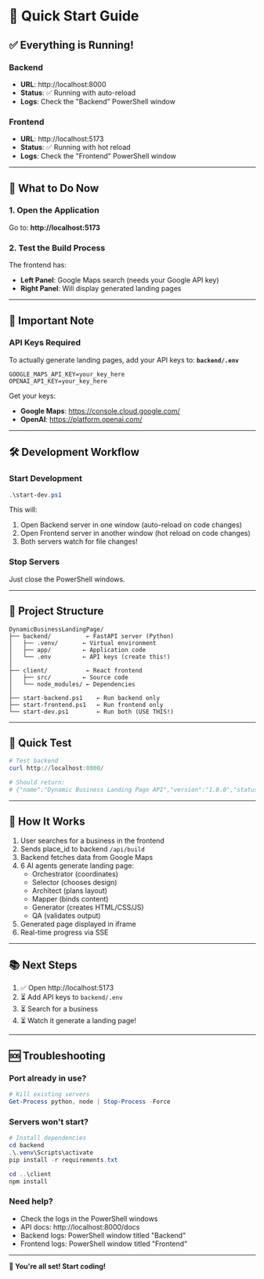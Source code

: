 # 🚀 Quick Start Guide

## ✅ Everything is Running!

### **Backend**

- **URL**: http://localhost:8000
- **Status**: ✅ Running with auto-reload
- **Logs**: Check the "Backend" PowerShell window

### **Frontend**

- **URL**: http://localhost:5173
- **Status**: ✅ Running with hot reload
- **Logs**: Check the "Frontend" PowerShell window

---

## 🎯 What to Do Now

### **1. Open the Application**

Go to: **http://localhost:5173**

### **2. Test the Build Process**

The frontend has:

- **Left Panel**: Google Maps search (needs your Google API key)
- **Right Panel**: Will display generated landing pages

---

## 📝 Important Note

### **API Keys Required**

To actually generate landing pages, add your API keys to:
**`backend/.env`**

```env
GOOGLE_MAPS_API_KEY=your_key_here
OPENAI_API_KEY=your_key_here
```

Get your keys:

- **Google Maps**: https://console.cloud.google.com/
- **OpenAI**: https://platform.openai.com/

---

## 🛠️ Development Workflow

### **Start Development**

```powershell
.\start-dev.ps1
```

This will:

1. Open Backend server in one window (auto-reload on code changes)
2. Open Frontend server in another window (hot reload on code changes)
3. Both servers watch for file changes!

### **Stop Servers**

Just close the PowerShell windows.

---

## 📂 Project Structure

```
DynamicBusinessLandingPage/
├── backend/          ← FastAPI server (Python)
│   ├── .venv/       ← Virtual environment
│   ├── app/         ← Application code
│   └── .env         ← API keys (create this!)
│
├── client/           ← React frontend
│   ├── src/         ← Source code
│   └── node_modules/ ← Dependencies
│
├── start-backend.ps1    ← Run backend only
├── start-frontend.ps1   ← Run frontend only
└── start-dev.ps1        ← Run both (USE THIS!)
```

---

## 🧪 Quick Test

```powershell
# Test backend
curl http://localhost:8000/

# Should return:
# {"name":"Dynamic Business Landing Page API","version":"1.0.0","status":"online"}
```

---

## 🎨 How It Works

1. User searches for a business in the frontend
2. Sends place_id to backend `/api/build`
3. Backend fetches data from Google Maps
4. 6 AI agents generate landing page:
   - Orchestrator (coordinates)
   - Selector (chooses design)
   - Architect (plans layout)
   - Mapper (binds content)
   - Generator (creates HTML/CSS/JS)
   - QA (validates output)
5. Generated page displayed in iframe
6. Real-time progress via SSE

---

## 📚 Next Steps

1. ✅ Open http://localhost:5173
2. ⏳ Add API keys to `backend/.env`
3. ⏳ Search for a business
4. ⏳ Watch it generate a landing page!

---

## 🆘 Troubleshooting

### Port already in use?

```powershell
# Kill existing servers
Get-Process python, node | Stop-Process -Force
```

### Servers won't start?

```powershell
# Install dependencies
cd backend
.\.venv\Scripts\activate
pip install -r requirements.txt

cd ..\client
npm install
```

### Need help?

- Check the logs in the PowerShell windows
- API docs: http://localhost:8000/docs
- Backend logs: PowerShell window titled "Backend"
- Frontend logs: PowerShell window titled "Frontend"

---

**🎉 You're all set! Start coding!**
